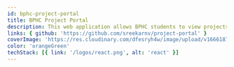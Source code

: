 ```yaml
---
id: bphc-project-portal
title: BPHC Project Portal
description: This web application allows BPHC students to view projects previous projects (offered in previous semesters) and upcoming projects that they register can work on.
links: { github: 'https://github.com/sreekarnv/project-portal' }
coverImage: 'https://res.cloudinary.com/dfesryh4w/image/upload/v1666187678/portfolio/bphc-project-portal.png'
color: 'orangeGreen'
techStack: [{ link: '/logos/react.png', alt: 'react' }]
---
```

